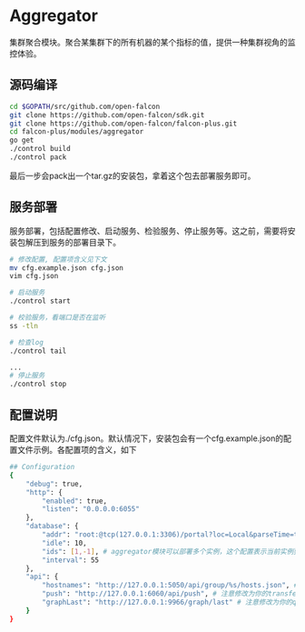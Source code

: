 # Aggregator

集群聚合模块。聚合某集群下的所有机器的某个指标的值，提供一种集群视角的监控体验。

## 源码编译

```bash
cd $GOPATH/src/github.com/open-falcon
git clone https://github.com/open-falcon/sdk.git
git clone https://github.com/open-falcon/falcon-plus.git
cd falcon-plus/modules/aggregator
go get 
./control build
./control pack
```

最后一步会pack出一个tar.gz的安装包，拿着这个包去部署服务即可。

## 服务部署
服务部署，包括配置修改、启动服务、检验服务、停止服务等。这之前，需要将安装包解压到服务的部署目录下。

```bash
# 修改配置, 配置项含义见下文
mv cfg.example.json cfg.json
vim cfg.json

# 启动服务
./control start

# 校验服务，看端口是否在监听
ss -tln

# 检查log
./control tail

...
# 停止服务
./control stop

```

## 配置说明
配置文件默认为./cfg.json。默认情况下，安装包会有一个cfg.example.json的配置文件示例。各配置项的含义，如下

```bash
## Configuration
{
    "debug": true,
    "http": {
        "enabled": true,
        "listen": "0.0.0.0:6055"
    },
    "database": {
        "addr": "root:@tcp(127.0.0.1:3306)/portal?loc=Local&parseTime=true",
        "idle": 10,
        "ids": [1,-1], # aggregator模块可以部署多个实例，这个配置表示当前实例要处理的数据库中cluster表的id范围
        "interval": 55
    },
    "api": {
        "hostnames": "http://127.0.0.1:5050/api/group/%s/hosts.json", # 注意修改为你的portal的ip:port
        "push": "http://127.0.0.1:6060/api/push", # 注意修改为你的transfer的http ip:port
        "graphLast": "http://127.0.0.1:9966/graph/last" # 注意修改为你的query的ip:port
    }
}
       
```
